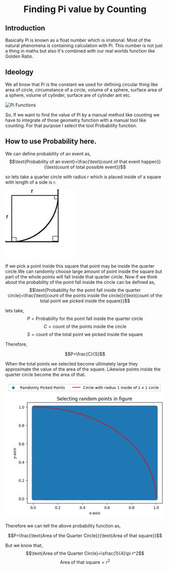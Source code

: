 <h1 align="center">Finding Pi value by Counting</h1>

<h2>Introduction</h2>

Basically Pi is known as a float number which is irrational.
Most of the natural phenomena is containing calculation with Pi. This number is not just a thing in maths but also it's combined with our real worlds function like Golden Ratio.

<h2>Ideology</h2>

We all know that Pi is the constant we used for defining circular thing like area of circle, circumstance of a circle, volume of a sphere, surface area of a sphere, volume of cylinder, surface are of cylinder ant etc.

![Pi Functions](https://www.mathsisfun.com/geometry/images/cone-sphere-cylinder-vol.svg)

So, If we want to find the value of Pi by a manual method like counting we have to integrate of those geometry function with a manual tool like counting. For that purpose I select the tool Probability function.

<h2> How to use Probability here. </h2>

We can define probability of an event as,
$$\text{Probability of an event}=\frac{\text{count of that event happen}}{\text{count of total possible event}}$$ 

so lets take a quarter circle with radius r which is placed inside of a square with length of a side is r.

![Explain the square with quarter circle](./ExplainSquareAndQCircle.png)

If we pick a point inside this square that point may be inside the quarter circle.We can randomly choose large amount of point inside the square but part of the whole points will fall inside that quarter circle. Now if we think about the probability of the point fall inside the circle can be defined as,
$$\text{Probability for the point fall inside the quarter circle}=\frac{\text{count of the points inside the circle}}{\text{count of the total point we picked inside the square}}$$

lets take,
$$P=\text{Probability for the point fall inside the quarter circle}$$ 
$$C=\text{count of the points inside the circle}$$ 
$$S=\text{count of the total point we picked inside the square}$$ 

Therefore,

$$P=\frac{C}{S}$$

When the total points we selected become ultimately large they approximate the value of the area of the square. Likewise points inside the quarter circle become the area of that.

![Explanation](./Explain.png)

Therefore we can tell the above probability function as,

$$P=\frac{\text{Area of the Quarter Circle}}{\text{Area of that square}}$$

But we know that,
$$\text{Area of the Quarter Circle}=\sfrac{1}{4}\pi r^2$$
$$\text{Area of that square}=r^2$$



